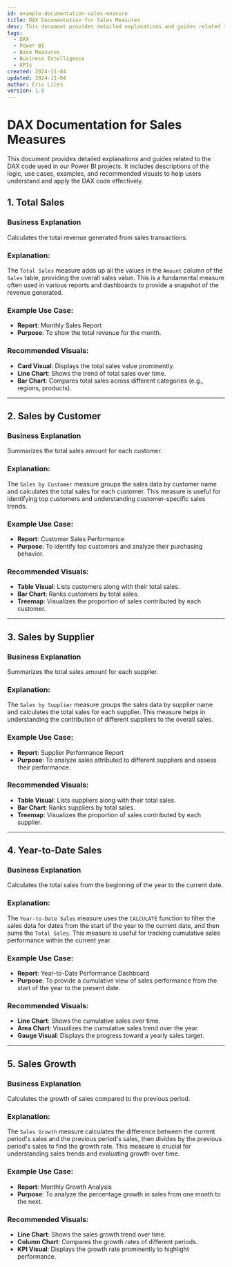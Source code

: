 ```yaml
---
id: example-documentation-sales-measure
title: DAX Documentation for Sales Measures
desc: This document provides detailed explanations and guides related to the DAX code used in our Power BI projects, including descriptions of logic, use cases, examples, and recommended visuals.
tags:
  - DAX
  - Power BI
  - Base Measures
  - Business Intelligence
  - KPIs
created: 2024-11-04
updated: 2024-11-04
author: Eric Liles
version: 1.0
---
```


# DAX Documentation for Sales Measures

This document provides detailed explanations and guides related to the DAX code used in our Power BI projects. It includes descriptions of the logic, use cases, examples, and recommended visuals to help users understand and apply the DAX code effectively.

## 1. Total Sales

### Business Explanation
Calculates the total revenue generated from sales transactions.

### Explanation:
The `Total Sales` measure adds up all the values in the `Amount` column of the `Sales` table, providing the overall sales value. This is a fundamental measure often used in various reports and dashboards to provide a snapshot of the revenue generated.

### Example Use Case:
- **Report**: Monthly Sales Report
- **Purpose**: To show the total revenue for the month.

### Recommended Visuals:
- **Card Visual**: Displays the total sales value prominently.
- **Line Chart**: Shows the trend of total sales over time.
- **Bar Chart**: Compares total sales across different categories (e.g., regions, products).

---

## 2. Sales by Customer

### Business Explanation
Summarizes the total sales amount for each customer.

### Explanation:
The `Sales by Customer` measure groups the sales data by customer name and calculates the total sales for each customer. This measure is useful for identifying top customers and understanding customer-specific sales trends.

### Example Use Case:
- **Report**: Customer Sales Performance
- **Purpose**: To identify top customers and analyze their purchasing behavior.

### Recommended Visuals:
- **Table Visual**: Lists customers along with their total sales.
- **Bar Chart**: Ranks customers by total sales.
- **Treemap**: Visualizes the proportion of sales contributed by each customer.

---

## 3. Sales by Supplier

### Business Explanation
Summarizes the total sales amount for each supplier.

### Explanation:
The `Sales by Supplier` measure groups the sales data by supplier name and calculates the total sales for each supplier. This measure helps in understanding the contribution of different suppliers to the overall sales.

### Example Use Case:
- **Report**: Supplier Performance Report
- **Purpose**: To analyze sales attributed to different suppliers and assess their performance.

### Recommended Visuals:
- **Table Visual**: Lists suppliers along with their total sales.
- **Bar Chart**: Ranks suppliers by total sales.
- **Treemap**: Visualizes the proportion of sales contributed by each supplier.

---

## 4. Year-to-Date Sales

### Business Explanation
Calculates the total sales from the beginning of the year to the current date.

### Explanation:
The `Year-to-Date Sales` measure uses the `CALCULATE` function to filter the sales data for dates from the start of the year to the current date, and then sums the `Total Sales`. This measure is useful for tracking cumulative sales performance within the current year.

### Example Use Case:
- **Report**: Year-to-Date Performance Dashboard
- **Purpose**: To provide a cumulative view of sales performance from the start of the year to the present date.

### Recommended Visuals:
- **Line Chart**: Shows the cumulative sales over time.
- **Area Chart**: Visualizes the cumulative sales trend over the year.
- **Gauge Visual**: Displays the progress toward a yearly sales target.

---

## 5. Sales Growth

### Business Explanation
Calculates the growth of sales compared to the previous period.

### Explanation:
The `Sales Growth` measure calculates the difference between the current period's sales and the previous period's sales, then divides by the previous period's sales to find the growth rate. This measure is crucial for understanding sales trends and evaluating growth over time.

### Example Use Case:
- **Report**: Monthly Growth Analysis
- **Purpose**: To analyze the percentage growth in sales from one month to the next.

### Recommended Visuals:
- **Line Chart**: Shows the sales growth trend over time.
- **Column Chart**: Compares the growth rates of different periods.
- **KPI Visual**: Displays the growth rate prominently to highlight performance.
 